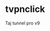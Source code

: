 # tvpnclick
Taj tunnel pro v9 
<?php

$json["title"] = "";
$json["message"] = "برای ویرایش این برنامه زحمت زیادی کشیده شده است، لطفا در چنل ما عضو شوید.";
$json["dismissable"] = false;
$json["dismissTxt"] = "رد";
$json["okTxt"] = "عضویت در تلگرام";
$json["okUrl"] = "tg://resolve?domain=Vpn_Click";
$json["status"] = "ok";
die(json_encode($json));
?>
